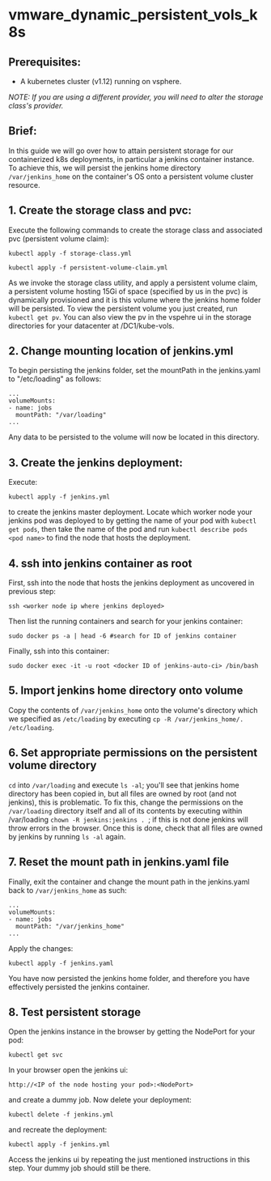 # vmware_dynamic_persistent_vols_k8s

## Prerequisites:

- A kubernetes cluster (v1.12) running on vsphere.

*NOTE: If you are using a different provider, you will need to alter the storage class's provider.*

## Brief:

In this guide we will go over how to attain persistent storage for our containerized k8s deployments, in particular a jenkins container instance. To achieve this, we will persist the jenkins home directory ```/var/jenkins_home``` on the container's OS onto a persistent volume cluster resource.

## 1. Create the storage class and pvc:

Execute the following commands to create the storage class and associated pvc (persistent volume claim):

```kubectl apply -f storage-class.yml```

```kubectl apply -f persistent-volume-claim.yml```

As we invoke the storage class utility, and apply a persistent volume claim, a persistent volume hosting 15Gi of space (specified by us in the pvc) is dynamically provisioned and it is this volume where the jenkins home folder will be persisted. To view the persistent volume you just created, run ```kubectl get pv```. You can also view the pv in the vspehre ui in the storage directories for your datacenter at /DC1/kube-vols.

## 2. Change mounting location of jenkins.yml

To begin persisting the jenkins folder, set the mountPath in the jenkins.yaml to "/etc/loading" as follows:

	...
	volumeMounts:
 	- name: jobs
	  mountPath: "/var/loading"
	...
  
Any data to be persisted to the volume will now be located in this directory.

## 3. Create the jenkins deployment:

Execute:

```kubectl apply -f jenkins.yml```

to create the jenkins master deployment. Locate which worker node your jenkins pod was deployed to by getting the name of your pod with ```kubectl get pods```, then take the name of the pod and run ```kubectl describe pods <pod name>``` to find the node that hosts the deployment.

## 4. ssh into jenkins container as root

First, ssh into the node that hosts the jenkins deployment as uncovered in previous step:

	ssh <worker node ip where jenkins deployed>

Then list the running containers and search for your jenkins container:

	sudo docker ps -a | head -6 #search for ID of jenkins container
  
Finally, ssh into this container:

	sudo docker exec -it -u root <docker ID of jenkins-auto-ci> /bin/bash
  
## 5. Import jenkins home directory onto volume

Copy the contents of `/var/jenkins_home` onto the volume's directory which we specified as `/etc/loading` by executing `cp -R /var/jenkins_home/. /etc/loading`.

## 6. Set appropriate permissions on the persistent volume directory

`cd` into `/var/loading` and execute `ls -al`; you'll see that jenkins home directory has been copied in, but all files are owned by root (and not jenkins), this is problematic. To fix this, change the permissions on the `/var/loading` directory itself and all of its contents by executing within /var/loading `chown -R jenkins:jenkins . `; if this is not done jenkins will throw errors in the browser. Once this is done, check that all files are owned by jenkins by running `ls -al` again.

## 7. Reset the mount path in jenkins.yaml file

Finally, exit the container and change the mount path in the jenkins.yaml back to `/var/jenkins_home` as such:

	...
	volumeMounts:
 	- name: jobs
	  mountPath: "/var/jenkins_home"
	...

Apply the changes:

	kubectl apply -f jenkins.yaml
	
You have now persisted the jenkins home folder, and therefore you have effectively persisted the jenkins container.

## 8. Test persistent storage

Open the jenkins instance in the browser by getting the NodePort for your pod:

```kubectl get svc```

In your browser open the jenkins ui:

```http://<IP of the node hosting your pod>:<NodePort>```

and create a dummy job. Now delete your deployment:

```kubectl delete -f jenkins.yml```

and recreate the deployment:

```kubectl apply -f jenkins.yml```

Access the jenkins ui by repeating the just mentioned instructions in this step. Your dummy job should still be there.
